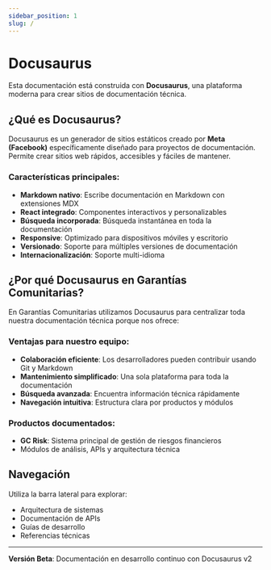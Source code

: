 ```yaml
---
sidebar_position: 1
slug: /
---
```


# Docusaurus

Esta documentación está construida con **Docusaurus**, una plataforma moderna para crear sitios de documentación técnica.

## ¿Qué es Docusaurus?

Docusaurus es un generador de sitios estáticos creado por **Meta (Facebook)** específicamente diseñado para proyectos de documentación. Permite crear sitios web rápidos, accesibles y fáciles de mantener.

### Características principales:

- **Markdown nativo**: Escribe documentación en Markdown con extensiones MDX
- **React integrado**: Componentes interactivos y personalizables
- **Búsqueda incorporada**: Búsqueda instantánea en toda la documentación
- **Responsive**: Optimizado para dispositivos móviles y escritorio
- **Versionado**: Soporte para múltiples versiones de documentación
- **Internacionalización**: Soporte multi-idioma

## ¿Por qué Docusaurus en Garantías Comunitarias?

En Garantías Comunitarias utilizamos Docusaurus para centralizar toda nuestra documentación técnica porque nos ofrece:

### Ventajas para nuestro equipo:

- **Colaboración eficiente**: Los desarrolladores pueden contribuir usando Git y Markdown
- **Mantenimiento simplificado**: Una sola plataforma para toda la documentación
- **Búsqueda avanzada**: Encuentra información técnica rápidamente
- **Navegación intuitiva**: Estructura clara por productos y módulos

### Productos documentados:

- **GC Risk**: Sistema principal de gestión de riesgos financieros
- Módulos de análisis, APIs y arquitectura técnica

## Navegación

Utiliza la barra lateral para explorar:

- Arquitectura de sistemas
- Documentación de APIs
- Guías de desarrollo
- Referencias técnicas

---

**Versión Beta**: Documentación en desarrollo continuo con Docusaurus v2
